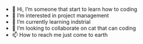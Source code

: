 - 👋 Hi, I’m someone that start to learn how to coding 
- 👀 I’m interested in project management
- 🌱 I’m currently learning indstrial 
- 💞️ I’m looking to collaborate on cat that can coding
- 📫 How to reach me just come to earth

<!---
ryland-1/ryland-1 is a ✨ special ✨ repository because its `README.md` (this file) appears on your GitHub profile.
You can click the Preview link to take a look at your changes.
--->
